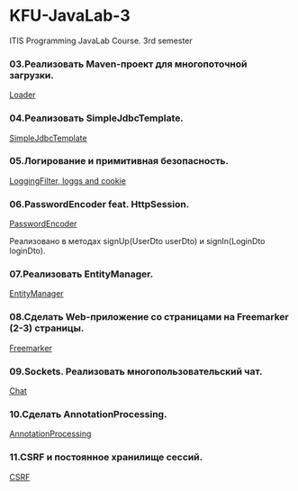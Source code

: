 # KFU-JavaLab-3
ITIS Programming JavaLab Course. 3rd semester

### 03.Реализовать Maven-проект для многопоточной загрузки.
 [Loader](https://github.com/ShamilNur/KFU-JavaLab-3/tree/main/03.Loader/src/main/java/ru/kpfu/itis/group903/nurkaev)
 
### 04.Реализовать SimpleJdbcTemplate.
 [SimpleJdbcTemplate](https://github.com/ShamilNur/KFU-JavaLab-3/blob/main/04.Web%20Application/src/main/java/ru/kpfu/itis/group903/nurkaev/repositories/SimpleJdbcTemplate.java)

### 05.Логирование и примитивная безопасность.
 [LoggingFilter, loggs and cookie](https://github.com/ShamilNur/KFU-JavaLab-3/tree/main/04.Web%20Application/src/main/java/ru/kpfu/itis/group903/nurkaev)
 
### 06.PasswordEncoder feat. HttpSession.
 [PasswordEncoder](https://github.com/ShamilNur/KFU-JavaLab-3/blob/main/06.Hotel/src/main/java/ru/kpfu/itis/group903/nurkaev/repositories/UsersRepositoryJdbcImpl.java)
 
 Реализовано в методах signUp(UserDto userDto) и signIn(LoginDto loginDto).
 
### 07.Реализовать EntityManager.
 [EntityManager](https://github.com/ShamilNur/KFU-JavaLab-3/tree/main/07.Reflection/src/main/java/ru/kpfu/itis/group903/nurkaev/homework)
 
### 08.Сделать Web-приложение со страницами на Freemarker (2-3) страницы.
 [Freemarker](https://github.com/ShamilNur/KFU-JavaLab-3/tree/main/06.Hotel/src/main/webapp/WEB-INF/ftl)
 
### 09.Sockets. Реализовать многопользовательский чат.
 [Chat](https://github.com/ShamilNur/KFU-JavaLab-3/tree/main/09.Sockets)
 
### 10.Сделать AnnotationProcessing.
 [AnnotationProcessing](https://github.com/ShamilNur/KFU-JavaLab-3/tree/main/10.Annotations_SOURCE)
 
### 11.CSRF и постоянное хранилище сессий.
 [CSRF]()
 

 
 

